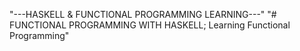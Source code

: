 "---HASKELL & FUNCTIONAL PROGRAMMING LEARNING---" 
"# FUNCTIONAL PROGRAMMING WITH HASKELL; Learning Functional Programming" 
